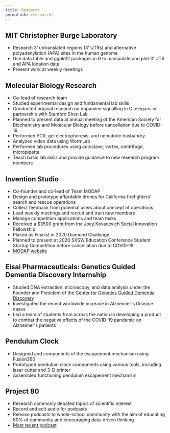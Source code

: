 ```yaml
---
title: Research
permalink: /research/
---
```

## MIT Christopher Burge Laboratory
- Research 3’ untranslated regions (3’ UTRs) and alternative polyadenylation (APA) sites in the human genome
- Use data.table and ggplot2 packages in R to manipulate and plot 3’ UTR and APA location data
- Present work at weekly meetings

## Molecular Biology Research
- Co-lead of research team
- Studied experimental design and fundamental lab skills
- Conducted original research on dopamine signalling in C. elegans in partnership with Stanford Shen Lab
- Planned to present data at annual meeting of the American Society for Biochemistry and Molecular Biology before cancellation due to COVID-19
- Performed PCR, gel electrophoresis, and nematode husbandry
- Analyzed video data using WormLab
- Performed lab procedures using autoclave, vortex, centrifuge, micropipette
- Teach basic lab skills and provide guidance to new research program members

## Invention Studio
- Co-founder and co-lead of Team MODAP
- Design and prototype affordable drones for California firefighters’ search and rescue operations
- Collect feedback from potential users about concept of operations
- Lead weekly meetings and recruit and train new members
- Manage competition applications and team tasks
- Received a $3500 grant from the Joey Kovacevich Social Innovation Fellowship
- Placed as Finalist in 2020 Diamond Challenge
- Planned to present at 2020 SXSW Education Conference Student Startup Competition before cancellation due to COVID-19
- [MODAP website](https://www.modap.io/)

## Eisai Pharmaceuticals: Genetics Guided Dementia Discovery Internship
- Studied DNA extraction, microscopy, and data analysis under the Founder and President of the [Center for Genetics Guided Dementia Discovery](https://us.eisai.com/en/our-science/discovery-centers/g2d2)
- Investigated the recent worldwide increase in Alzheimer's Disease cases
- Led a team of students from across the nation in developing a product to combat the negative effects of the COVID-19 pandemic on Alzheimer's patients

## Pendulum Clock
- Designed and components of the escapement mechanism using Fusion360
- Prototyped pendulum clock components using various tools, including laser cutter and 3-D printer
- Assembled functioning pendulum escapement mechanism 

## Project 80
- Research commonly debated topics of scientific interest
- Record and edit audio for podcasts
- Release podcasts to whole-school community with the aim of educating 80% of community and encouraging data-driven thinking
- [Most recent podcast](https://www.project80.org/misinformation-podcast)
